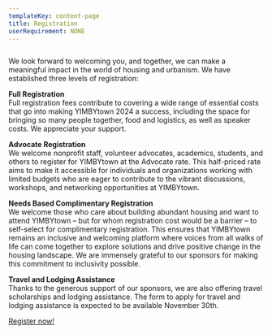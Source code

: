 ```yaml
---
templateKey: content-page
title: Registration
userRequirement: NONE
---
```

![]()

We look forward to welcoming you, and together, we can make a meaningful impact in the world of housing and urbanism. We have established three levels of registration:

**Full Registration**\
Full registration fees contribute to covering a wide range of essential costs that go into making YIMBYtown 2024 a success, including the space for bringing so many people together, food and logistics, as well as speaker costs. We appreciate your support.

**Advocate Registration**\
We welcome nonprofit staff, volunteer advocates, academics, students, and others to register for YIMBYtown at the Advocate rate. This half-priced rate aims to make it accessible for individuals and organizations working with limited budgets who are eager to contribute to the vibrant discussions, workshops, and networking opportunities at YIMBYtown.

**Needs Based Complimentary Registration**\
We welcome those who care about building abundant housing and want to attend YIMBYtown – but for whom registration cost would be a barrier – to self-select for complimentary registration. This ensures that YIMBYtown remains an inclusive and welcoming platform where voices from all walks of life can come together to explore solutions and drive positive change in the housing landscape. We are immensely grateful to our sponsors for making this commitment to inclusivity possible.

**Travel and Lodging Assistance**\
Thanks to the generous support of our sponsors, we are also offering travel scholarships and lodging assistance. The form to apply for travel and lodging assistance is expected to be available November 30th.

[Register now!](https://yimby.town/#registration=1)